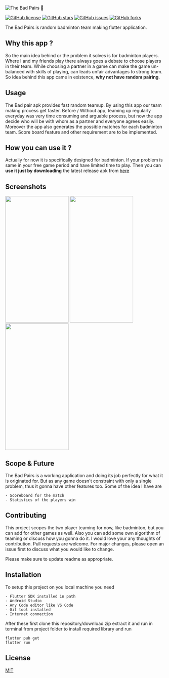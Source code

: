 ![The Bad Pairs 🏸](https://user-images.githubusercontent.com/77602579/198717710-66a59ebe-8067-4f15-b10a-c77b35dd427c.png)

[![GitHub license](https://img.shields.io/github/license/Jake1924/The-Bad-Pairs?style=plastic)](https://github.com/Jake1924/The-Bad-Pairs/blob/main/LICENSE.md) [![GitHub stars](https://img.shields.io/github/stars/Jake1924/The-Bad-Pairs?style=plastic)](https://github.com/Jake1924/The-Bad-Pairs/stargazers) 
[![GitHub issues](https://img.shields.io/github/issues/Jake1924/The-Bad-Pairs?style=plastic)](https://github.com/Jake1924/The-Bad-Pairs/issues) [![GitHub forks](https://img.shields.io/github/forks/Jake1924/The-Bad-Pairs?style=plastic)](https://github.com/Jake1924/The-Bad-Pairs/network)


The Bad Pairs is random badminton team making flutter application. 

## Why this app ?
So the main idea behind or the problem it solves is for badminton players. Where I and my friends play there always goes a debate to choose players in their team. While choosing a partner in a game can make the game un-balanced with skills of playing, can leads unfair advantages to strong team. So idea behind this app came in existence, **why not have random pairing**.

## Usage
The Bad pair apk provides fast random teamup. By using this app our team making process get faster. Before / Without app, teaming up regularly everyday was very time consuming and arguable process, but now the app decide who will be with whom as a partner and everyone agrees easily. Moreover the app also generates the possible matches for each badminton team. Score board feature and other requirement are to be implemented.

## How you can use it ?
Actually for now it is specifically designed for badminton. If your problem is same in your free game period and have limited time to play. Then you can **use it just by downloading** the latest release apk from [here](https://github.com/Jake1924/The-Bad-Pairs/releases)

## Screenshots
<img src="https://user-images.githubusercontent.com/77602579/198714154-38232b3f-637a-4031-bfda-1b59614127f4.png" width="200" height="400" />  <img src="https://user-images.githubusercontent.com/77602579/198714178-1077751d-b659-43a5-9e94-eb95d8c20713.png" width="200" height="400" /> <img src="https://user-images.githubusercontent.com/77602579/198715441-a28b39cf-2524-422b-9c8d-e18b255f495e.png" width="200" height="400" />

## Scope & Future
The Bad Pairs is a working application and doing its job perfectly for what it is originated for. But as any game doesn't constraint with only a single problem, thus it gonna have other features too. Some of the idea I have are
 
    - Scoreboard for the match
    - Statistics of the players win

## Contributing
This project scopes the two player teaming for now, like badminton, but you can add for other games as well. Also you can add some own algorithm of teaming or discuss how you gonna do it. I would love your any thoughts of contribution. Pull requests are welcome. For major changes, please open an issue first to discuss what you would like to change. 

Please make sure to update readme as appropriate.


## Installation

To setup this project on you local machine you need

    - Flutter SDK installed in path
    - Android Studio 
    - Any Code editor like VS Code
    - Git tool installed
    - Internet connection
    
After these first clone this repository/download zip extract it and run in terminal from project folder to install required library and run


    flutter pub get
    flutter run


## License
[MIT](https://github.com/Jake1924/The-Bad-Pairs/blob/main/LICENSE.md)
